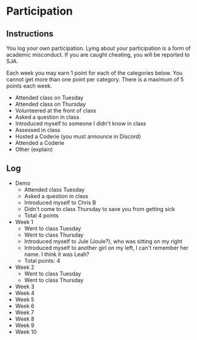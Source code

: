 Participation
=============

## Instructions ##

You log your own participation. Lying about your participation is a form of
academic misconduct. If you are caught cheating, you will be reported to SJA.

Each week you may earn 1 point for each of the categories below. You cannot get
more than one point per category. There is a maximum of 5 points each week.

+ Attended class on Tuesday
+ Attended class on Thursday
+ Volunteered at the front of class
+ Asked a question in class
+ Introduced myself to someone I didn't know in class
+ Assessed in class
+ Hosted a Coderie (you must announce in Discord)
+ Attended a Coderie
+ Other (explain)

## Log ##

- Demo
	+ Attended class Tuesday
	+ Asked a question in class
	+ Introduced myself to Chris B
	+ Didn't come to class Thursday to save you from getting sick
	+ Total 4 points
- Week 1
	+ Went to class Tuesday
	+ Went to class Thursday
	+ Introduced myself to Jule (Joule?), who was sitting on my right
	+ Introduced myself to another girl on my left, I can't remember her name. I think it was Leah?
	+ Total points: 4
- Week 2
	+ Went to class Tuesday
	+ Went to class Thursday
- Week 3
- Week 4
- Week 5
- Week 6
- Week 7
- Week 8
- Week 9
- Week 10
